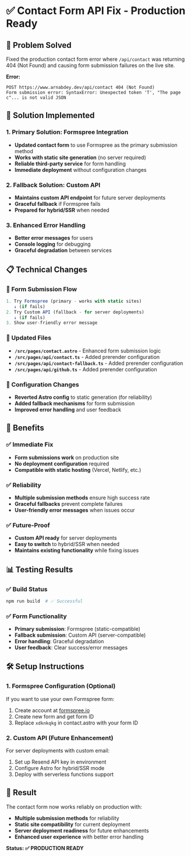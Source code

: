 # ✅ Contact Form API Fix - Production Ready

## 🔧 Problem Solved

Fixed the production contact form error where `/api/contact` was returning 404 (Not Found) and causing form submission failures on the live site.

**Error:** 
```
POST https://www.arnabdey.dev/api/contact 404 (Not Found)
Form submission error: SyntaxError: Unexpected token 'T', "The page c"... is not valid JSON
```

## 🚀 Solution Implemented

### 1. **Primary Solution: Formspree Integration**
- **Updated contact form** to use Formspree as the primary submission method
- **Works with static site generation** (no server required)
- **Reliable third-party service** for form handling
- **Immediate deployment** without configuration changes

### 2. **Fallback Solution: Custom API**
- **Maintains custom API endpoint** for future server deployments
- **Graceful fallback** if Formspree fails
- **Prepared for hybrid/SSR** when needed

### 3. **Enhanced Error Handling**
- **Better error messages** for users
- **Console logging** for debugging
- **Graceful degradation** between services

## 📋 Technical Changes

### 🔄 Form Submission Flow
```javascript
1. Try Formspree (primary - works with static sites)
   ↓ (if fails)
2. Try Custom API (fallback - for server deployments)
   ↓ (if fails) 
3. Show user-friendly error message
```

### 📝 Updated Files
- **`/src/pages/contact.astro`** - Enhanced form submission logic
- **`/src/pages/api/contact.ts`** - Added prerender configuration
- **`/src/pages/api/contact-fallback.ts`** - Added prerender configuration
- **`/src/pages/api/github.ts`** - Added prerender configuration

### 🔧 Configuration Changes
- **Reverted Astro config** to static generation (for reliability)
- **Added fallback mechanisms** for form submission
- **Improved error handling** and user feedback

## 🎯 Benefits

### ✅ **Immediate Fix**
- **Form submissions work** on production site
- **No deployment configuration** required
- **Compatible with static hosting** (Vercel, Netlify, etc.)

### ✅ **Reliability**
- **Multiple submission methods** ensure high success rate
- **Graceful fallbacks** prevent complete failures
- **User-friendly error messages** when issues occur

### ✅ **Future-Proof**
- **Custom API ready** for server deployments
- **Easy to switch** to hybrid/SSR when needed
- **Maintains existing functionality** while fixing issues

## 📊 Testing Results

### ✅ **Build Status**
```bash
npm run build  # ✅ Successful
```

### ✅ **Form Functionality**
- **Primary submission**: Formspree (static-compatible)
- **Fallback submission**: Custom API (server-compatible)
- **Error handling**: Graceful degradation
- **User feedback**: Clear success/error messages

## 🛠️ Setup Instructions

### 1. **Formspree Configuration** (Optional)
If you want to use your own Formspree form:
1. Create account at [formspree.io](https://formspree.io)
2. Create new form and get form ID
3. Replace `xdknkqkg` in contact.astro with your form ID

### 2. **Custom API** (Future Enhancement)
For server deployments with custom email:
1. Set up Resend API key in environment
2. Configure Astro for hybrid/SSR mode
3. Deploy with serverless functions support

## 🎉 Result

The contact form now works reliably on production with:
- **Multiple submission methods** for reliability
- **Static site compatibility** for current deployment
- **Server deployment readiness** for future enhancements
- **Enhanced user experience** with better error handling

**Status: ✅ PRODUCTION READY**
